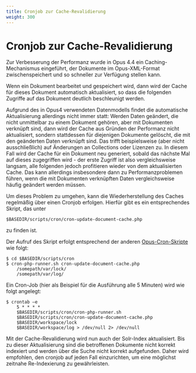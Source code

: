 ```yaml
---
title: Cronjob zur Cache-Revalidierung
weight: 300
---
```


# Cronjob zur Cache-Revalidierung

Zur Verbesserung der Performanz wurde in Opus 4.4 ein Caching-Mechanismus eingeführt, der
Dokumente im Opus-XML-Format zwischenspeichert und so schneller zur Verfügung stellen kann.

Wenn ein Dokument bearbeitet und gespeichert wird, dann wird der Cache für dieses Dokument
automatisch aktualisiert, so dass die folgenden Zugriffe auf das Dokument deutlich beschleunigt
werden.

Aufgrund des in Opus4 verwendeten Datenmodells findet die automatische Aktualisierung allerdings
nicht immer statt: Werden Daten geändert, die nicht unmittelbar zu einem Dokument gehören, aber
mit Dokumenten verknüpft sind, dann wird der Cache aus Gründen der Performanz nicht aktualisiert,
sondern stattdessen für diejenigen Dokumente gelöscht, die mit den geänderten Daten verknüpft
sind. Das trifft beispielsweise (aber nicht ausschließlich) auf Änderungen an Collections oder
Lizenzen zu. In diesem Fall wird der Cache für ein Dokument neu generiert, sobald das nächste Mal
auf dieses zugegriffen wird - der erste Zugriff ist also vergleichsweise langsam, alle folgenden jedoch
profitieren wieder von dem aktualisierten Cache. Das kann allerdings insbesondere dann zu
Performanzproblemen führen, wenn die mit Dokumenten verknüpften Daten vergleichsweise häufig
geändert werden müssen.

Um dieses Problem zu umgehen, kann die Wiederherstellung des Caches regelmäßig über einen
Cronjob erfolgen. Hierfür gibt es ein entsprechendes Skript, das unter

    $BASEDIR/scripts/cron/cron-update-document-cache.php

zu finden ist.

Der Aufruf des Skript erfolgt entsprechend der anderen [Opus-Cron-Skripte](../config/jobs.html) wie folgt:

    $ cd $BASEDIR/scripts/cron
    $ cron-php-runner.sh cron-update-document-cache.php
        /somepath/var/lock/
        /somepath/var/log/

Ein Cron-Job (hier als Beispiel für die Ausführung alle 5 Minuten) wird wie folgt angelegt:

    $ crontab –e
        5 * * * *
        $BASEDIR/scripts/cron/cron-php-runner.sh
        $BASEDIR/scripts/cron/cron-update-document-cache.php
        $BASEDIR/workspace/lock
        $BASEDIR/workspace/log > /dev/null 2> /dev/null

Mit der Cache-Revalidierung wird nun auch der Solr-Index aktualisiert. Bis zu dieser
Aktualisierung sind die betroffenen Dokumente nicht korrekt indexiert und werden über die Suche
nicht korrekt aufgefunden. Daher wird empfohlen, den cronjob auf jeden Fall einzurichten, um eine
möglichst zeitnahe Re-Indexierung zu gewährleisten.
